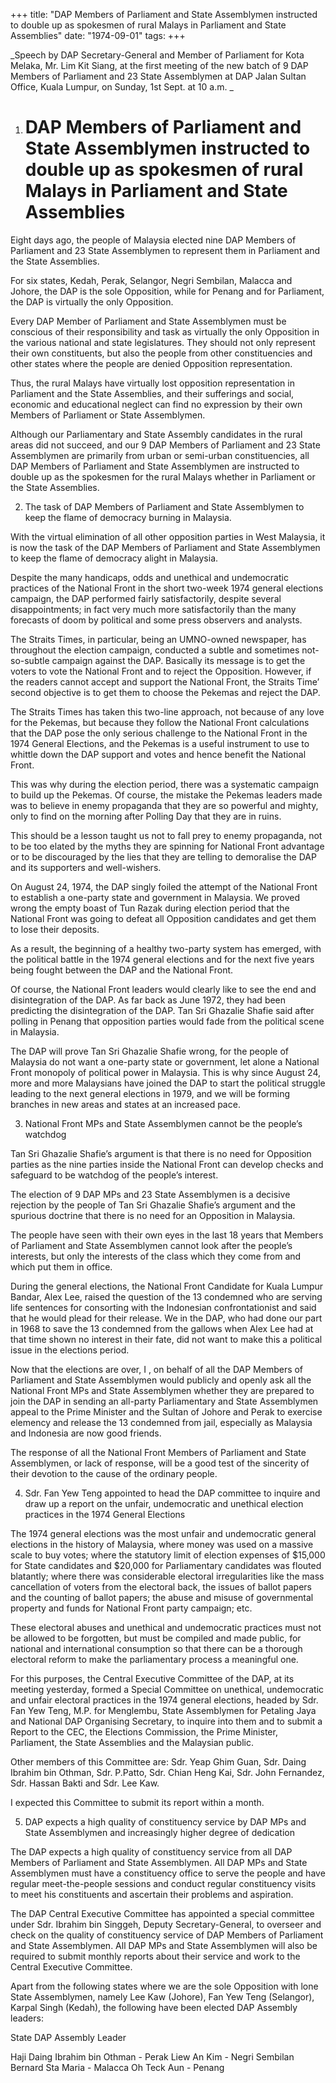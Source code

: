 +++ 
title: "DAP Members of Parliament and State Assemblymen instructed to double up as spokesmen of rural Malays in Parliament and State Assemblies"
date: "1974-09-01"
tags:
+++

_Speech by DAP Secretary-General and Member of Parliament for Kota Melaka, Mr. Lim Kit Siang, at the first meeting of the new batch of 9 DAP Members of Parliament and 23 State Assemblymen at DAP Jalan Sultan Office, Kuala Lumpur, on Sunday, 1st Sept. at 10 a.m. _

1. # DAP Members of Parliament and State Assemblymen instructed to double up as spokesmen of rural Malays in Parliament and State Assemblies 

Eight days ago, the people of Malaysia elected nine DAP Members of Parliament and 23 State Assemblymen to represent them in Parliament and the State Assemblies.</u>

For six states, Kedah, Perak, Selangor, Negri Sembilan, Malacca and Johore, the DAP is the sole Opposition, while for Penang and for Parliament, the DAP is virtually the only Opposition.

Every DAP Member of Parliament and State Assemblymen must be conscious of their responsibility and task as virtually the only Opposition in the various national and state legislatures. They should not only represent their own constituents, but also the people from other constituencies and other states where the people are denied Opposition representation.

Thus, the rural Malays have virtually lost opposition representation in Parliament and the State Assemblies, and their sufferings and social, economic and educational neglect can find no expression by their own Members of Parliament or State Assemblymen.

Although our Parliamentary and State Assembly candidates in the rural areas did not succeed, and our 9 DAP Members of Parliament and 23 State Assemblymen are primarily from urban or semi-urban constituencies, all DAP Members of Parliament and State Assemblymen are instructed to double up as the spokesmen for the rural Malays whether in Parliament or the State Assemblies.

2. The task of DAP Members of Parliament and State Assemblymen to keep the flame of democracy burning in Malaysia.

With the virtual elimination of all other opposition parties in West Malaysia, it is now the task of the DAP Members of Parliament and State Assemblymen to keep the flame of democracy alight in Malaysia.

Despite the many handicaps, odds and unethical and undemocratic practices of the National Front in the short two-week 1974 general elections campaign, the DAP performed fairly satisfactorily, despite several disappointments; in fact very much more satisfactorily than the many forecasts of doom by political and some press observers and analysts. 

The Straits Times, in particular, being an UMNO-owned newspaper, has throughout the election campaign, conducted a subtle and sometimes not-so-subtle campaign against the DAP. Basically its message is to get the voters to vote the National Front and to reject the Opposition. However, if the readers cannot accept and support the National Front, the Straits Time’ second objective is to get them to choose the Pekemas and reject the DAP.

The Straits Times has taken this two-line approach, not because of any love for the Pekemas, but because they follow the National Front calculations that the DAP pose the only serious challenge to the National Front in the 1974 General Elections, and the Pekemas is a useful instrument to use to whittle down the DAP support and votes and hence benefit the National Front.

This was why during the election period, there was a systematic campaign to build up the Pekemas. Of course, the mistake the Pekemas leaders made was to believe in enemy propaganda that they are so powerful and mighty, only to find on the morning after Polling Day that they are in ruins.

This should be a lesson taught us not to fall prey to enemy  propaganda, not to be too elated by the myths they are spinning for National Front advantage or to be discouraged by the lies that they are telling to demoralise the DAP and its supporters and well-wishers.

On August 24, 1974, the DAP singly foiled the attempt of the National Front to establish a one-party state and government in Malaysia. We proved wrong the empty boast of Tun Razak during election period that the National Front was going to defeat all Opposition candidates and get them to lose their deposits.

As a result, the beginning of a healthy two-party system has emerged, with the political battle in the 1974 general elections and for the next five years being fought between the DAP and the National Front.

Of course, the National Front leaders would clearly like to see the end and disintegration of the DAP. As far back as June 1972, they had been predicting the disintegration of the DAP. Tan Sri Ghazalie Shafie said after polling in Penang that opposition parties would fade from the political scene in Malaysia.

The DAP will prove Tan Sri Ghazalie Shafie wrong, for the people of Malaysia do not want a one-party state or government, let alone a National Front monopoly of political power in Malaysia. This is why since August 24, more and more Malaysians have joined the DAP to start the political struggle leading to the next general elections in 1979, and we will be forming branches in new areas and states at an increased pace.

3. National Front MPs and State Assemblymen cannot be the people’s watchdog

Tan Sri Ghazalie Shafie’s argument is that there is no need for Opposition parties as the nine parties inside the National Front can develop checks and safeguard to be watchdog of the people’s interest.

The election of 9 DAP MPs and 23 State Assemblymen is a decisive rejection by the people of Tan Sri Ghazalie Shafie’s argument and the spurious doctrine that there is no need for an Opposition in Malaysia.

The people have seen with their own eyes in the last 18 years that Members of Parliament and State Assemblymen cannot look after the people’s interests, but only the interests of the class which they come from and which put them in office.

During the general elections, the National Front Candidate for Kuala Lumpur Bandar, Alex Lee, raised the question of the 13 condemned who are serving life sentences for consorting with the Indonesian confrontationist and said that he would plead for their release. We in the DAP, who had done our part in 1968 to save the 13 condemned from the gallows when Alex Lee had at that time shown no interest in their fate, did not want to make this a political issue in the elections period.

Now that the elections are over, I , on behalf of all the DAP Members of Parliament and State Assemblymen would publicly and openly ask all the National Front MPs and State Assemblymen whether they are prepared to join the DAP in sending an all-party Parliamentary and State Assemblymen appeal to the Prime Minister and the Sultan of Johore and Perak to exercise elemency and release the 13 condemned from jail, especially as Malaysia and Indonesia are now good friends.

The response of all the National Front Members of Parliament and State Assemblymen, or lack of response, will be a good test of the sincerity of their devotion to the cause of the ordinary people.

4. Sdr. Fan Yew Teng appointed to head the DAP committee to inquire and draw up a report on the unfair, undemocratic and unethical election practices in the 1974 General Elections

The 1974 general elections was the most unfair and undemocratic general elections in the history of Malaysia, where money was used on a massive scale to buy votes; where the statutory limit of election expenses of $15,000 for State candidates and $20,000 for Parliamentary candidates was flouted blatantly; where there was considerable electoral irregularities like the mass cancellation of voters from the electoral back, the issues of ballot papers and the counting of  ballot papers; the abuse and misuse of governmental property and funds for National Front party campaign; etc.

These electoral abuses and unethical and undemocratic practices must not be allowed to be forgotten, but must be compiled and made public, for national and international consumption so that there can be a thorough electoral reform to make the parliamentary process a meaningful one.

For this purposes, the Central Executive Committee of the DAP, at its meeting yesterday, formed a Special Committee on unethical, undemocratic and unfair electoral practices in the 1974 general elections, headed by Sdr. Fan Yew Teng, M.P. for Menglembu, State Assemblymen for Petaling Jaya and National DAP Organising Secretary, to inquire into them and to submit a Report to the CEC, the Elections Commission, the Prime Minister, Parliament, the State Assemblies and the Malaysian public.

Other members of this Committee are: Sdr. Yeap Ghim Guan, Sdr. Daing Ibrahim bin Othman, Sdr. P.Patto, Sdr. Chian Heng Kai, Sdr. John Fernandez, Sdr. Hassan Bakti and Sdr. Lee Kaw.

I expected this Committee to submit its report within a month.

5. DAP expects a high quality of constituency service by DAP MPs and State Assemblymen and increasingly higher degree of dedication

The DAP expects a high quality of constituency service from all DAP Members of Parliament and State Assemblymen. All DAP MPs and State Assemblymen must have a constituency office to serve the people and have regular meet-the-people sessions and conduct regular constituency visits to meet his constituents and ascertain their problems and aspiration.

The DAP Central Executive Committee has appointed a special committee under Sdr. Ibrahim bin Singgeh, Deputy Secretary-General, to overseer and check on the quality of constituency service of DAP Members of Parliament and State Assemblymen. All DAP MPs and State Assemblymen will also be required to submit monthly reports about their service and work to the Central Executive Committee.

Apart from the following states where we are the sole Opposition with lone State Assemblymen, namely Lee Kaw (Johore), Fan Yew Teng (Selangor), Karpal Singh (Kedah), the following have been elected DAP Assembly leaders:

State DAP Assembly Leader

Haji Daing Ibrahim bin Othman		-	Perak
Liew An Kim			-	Negri Sembilan
Bernard Sta Maria			-	Malacca
Oh Teck Aun			-	Penang
 
